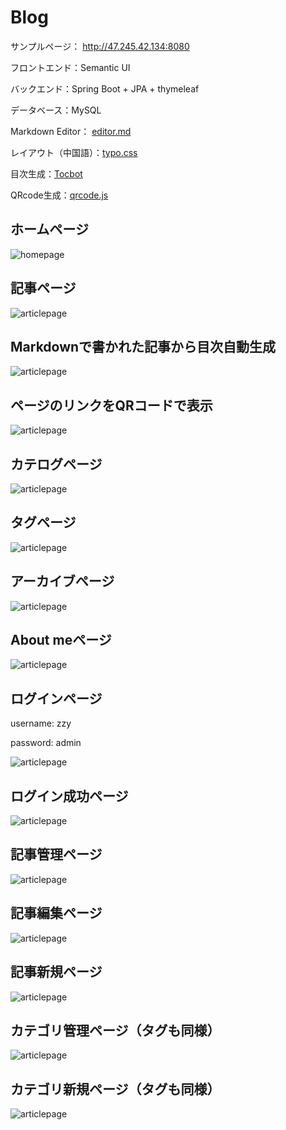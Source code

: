 # Blog

サンプルページ：
http://47.245.42.134:8080

フロントエンド：Semantic UI

バックエンド：Spring Boot + JPA + thymeleaf

データベース：MySQL

Markdown Editor： [editor.md](https://pandao.github.io/editor.md/en.html)

レイアウト（中国語）：[typo.css](https://github.com/sofish/typo.css)

目次生成：[Tocbot](https://tscanlin.github.io/tocbot/)

QRcode生成：[qrcode.js](https://davidshimjs.github.io/qrcodejs/)


## ホームページ

![homepage](screenshot/HomePage.png)

## 記事ページ

![articlepage](screenshot/ArticlePage.png)

## Markdownで書かれた記事から目次自動生成

![articlepage](screenshot/catalog.png)

## ページのリンクをQRコードで表示

![articlepage](screenshot/QRCode.png)

## カテログページ

![articlepage](screenshot/CategoryPage.png)

## タグページ

![articlepage](screenshot/TagPage.png)

## アーカイブページ

![articlepage](screenshot/ArchivePage.png)

## About meページ

![articlepage](screenshot/AboutPage.png)

## ログインページ

username: zzy

password: admin

![articlepage](screenshot/LoginPage.png)

## ログイン成功ページ

![articlepage](screenshot/LoginHomePage.png)

## 記事管理ページ

![articlepage](screenshot/BackendBlogPage.png)

## 記事編集ページ

![articlepage](screenshot/ModifyPage.png)

## 記事新規ページ

![articlepage](screenshot/CreateBlog.png)

## カテゴリ管理ページ（タグも同様）

![articlepage](screenshot/BackendCategoryPage.png)

## カテゴリ新規ページ（タグも同様）

![articlepage](screenshot/BackendCreateCategory.png)
